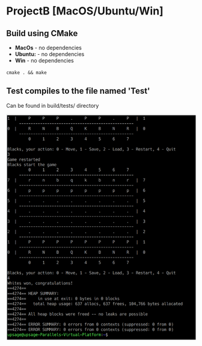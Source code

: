 # ProjectB [MacOS/Ubuntu/Win]
<h2>Build using CMake</h2>
<ul>
  <li><b>MacOs</b> - no dependencies</li>
  <li><b>Ubuntu:</b> - no dependencies</li>
  <li><b>Win</b> - no dependencies</li>
</ul>
<p><code>cmake . && make</code></p>
<h2>Test compiles to the file named 'Test'</h2>
<p>Can be found in build/tests/ directory</p>

<img height = '600' src='https://github.com/ArtemMartus/ProjectB/raw/master/valgrind.png'></img>
